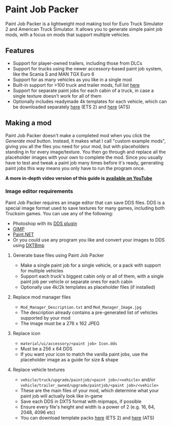 # Paint Job Packer
Paint Job Packer is a lightweight mod making tool for Euro Truck Simulator 2 and American Truck Simulator. It allows you to generate simple paint job mods, with a focus on mods that support multiple vehicles.

## Features

* Support for player-owned trailers, including those from DLCs
* Support for trucks using the newer accessory-based paint job system, like the Scania S and MAN TGX Euro 6
* Support for as many vehicles as you like in a single mod
* Built-in support for >100 truck and trailer mods, full list [here](https://github.com/Carsmaniac/paintjob-packer/blob/master/library/mod%20links.md)
* Support for separate paint jobs for each cabin of a truck, in case a single texture doesn't work for all of them
* Optionally includes readymade 4k templates for each vehicle, which can be downloaded separately [here](https://forum.scssoft.com/viewtopic.php?f=33&t=272386) (ETS 2) and [here](https://forum.scssoft.com/viewtopic.php?f=199&t=288778) (ATS)

## Making a mod

Paint Job Packer doesn't make a completed mod when you click the *Generate mod* button. Instead, it makes what I call "custom example mods", giving you all the files you need for your mod, but with placeholders standing in for every image/texture. You then go through and replace all the placeholder images with your own to complete the mod. Since you usually have to test and tweak a paint job many times before it's ready, generating paint jobs this way means you only have to run the program once.

**A more in-depth video version of this guide is [available on YouTube](https://www.youtube.com/watch?v=HJV8_X3P9k8)**

### Image editor requirements

Paint Job Packer requires an image editor that can save DDS files. DDS is a special image format used to save textures for many games, including both Trucksim games. You can use any of the following:

* Photoshop with its [DDS plugin](https://fnordware.blogspot.com/2014/09/dds-plug-in-for-after-effects-and.html)
* [GIMP](https://www.gimp.org/downloads/)
* [Paint.NET](https://www.getpaint.net/download.html)
* Or you could use any program you like and convert your images to DDS using [DXTBmp](https://www.mwgfx.co.uk/programs/dxtbmp.htm)

1. Generate base files using Paint Job Packer
    * Make a single paint job for a single vehicle, or a pack with support for multiple vehicles
    * Support each truck's biggest cabin only or all of them, with a single paint job per vehicle or separate ones for each cabin
    * Optionally use 4k/2k templates as placeholder files (if installed)

2. Replace mod manager files
    * `Mod_Manager_Description.txt` and `Mod_Manager_Image.jpg`
    * The description already contains a pre-generated list of vehicles supported by your mod
    * The image must be a 276 x 162 JPEG

3. Replace icon
    * `material/ui/accessory/<paint job> Icon.dds`
    * Must be a 256 x 64 DDS
    * If you want your icon to match the vanilla paint jobs, use the placeholder image as a guide for size & shape

4. Replace vehicle textures
    * `vehicle/truck/upgrade/paintjob/<paint job>/<vehicle>` and/or `vehicle/trailer_owned/upgrade/paintjob/<paint job>/<vehicle>`
    * These are the main files of your mod, which determine what your paint job will actually look like in-game
    * Save each DDS in DXT5 format with mipmaps, if possible
    * Ensure every file's height and width is a power of 2 (e.g. 16, 64, 2048, 4096 etc)
    * You can download template packs [here](https://forum.scssoft.com/viewtopic.php?f=33&t=272386) (ETS 2) and [here](https://forum.scssoft.com/viewtopic.php?f=199&t=288778) (ATS)
